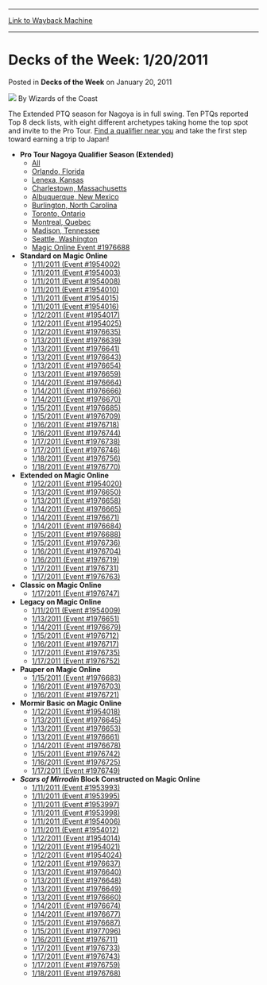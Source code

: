 
---
[Link to Wayback Machine](https://web.archive.org/web/20220121025255/https://magic.wizards.com/en/articles/archive/decks-week-1202011-2011-01-20)

[_metadata_:author]:- "Wizards of the Coast"
[_metadata_:description]:- "The Extended PTQ season for Nagoya is in full swing. Ten PTQs reported Top 8 deck lists, with eight different archetypes taking home the top spot and invite to the Pro Tour. Find a qualifier near you and take the first step toward earning a trip to Japan!"
[_metadata_:generator]:- "Drupal 7 (http://drupal.org)"
[_metadata_:node]:- "601811"
[_metadata_:publish_date]:- "2011-01-20"
[_metadata_:source]:- "div-main-content"
[_metadata_:title]:- "Decks of the Week: 1/20/2011"
[_metadata_:wayback_capture_timestamp]:- "2022-01-21 02:52:55"
[_metadata_:wayback_raw_url]:- "https://web.archive.org/web/20220121025255id_/https://magic.wizards.com/en/articles/archive/decks-week-1202011-2011-01-20"
[_metadata_:wayback_url]:- "https://magic.wizards.com/en/articles/archive/decks-week-1202011-2011-01-20"
---


Decks of the Week: 1/20/2011
============================



 Posted in **Decks of the Week**
 on January 20, 2011 






![](https://media.magic.wizards.com/styles/auth_small/public/images/person/wizards_author.jpg)
By Wizards of the Coast












The Extended PTQ season for Nagoya is in full swing. Ten PTQs reported Top 8 deck lists, with eight different archetypes taking home the top spot and invite to the Pro Tour. [Find a qualifier near you](http://archive.wizards.com/Magic/TCG/Events.aspx?x=mtgcom/protour/nagoya11-qualifiers) and take the first step toward earning a trip to Japan!


* **Pro Tour Nagoya Qualifier Season (Extended)**
	+ [All](/en/events/coverage/pro-tour-nagoya-qualifier-season-top-8-extended-deck-lists)
	+ [Orlando, Florida](/en/articles/archive/event-coverage/pro-tour-nagoya-qualifier-season-top-8-extended-deck-lists-2011-01-7)
	+ [Lenexa, Kansas](/en/articles/archive/event-coverage/pro-tour-nagoya-qualifier-season-top-8-extended-deck-lists-2011-01-4)
	+ [Charlestown, Massachusetts](/en/articles/archive/event-coverage/pro-tour-nagoya-qualifier-season-top-8-extended-deck-lists-2011-01-3)
	+ [Albuquerque, New Mexico](/en/articles/archive/event-coverage/pro-tour-nagoya-qualifier-season-top-8-extended-deck-lists-2011-01-1)
	+ [Burlington, North Carolina](/en/articles/archive/event-coverage/pro-tour-nagoya-qualifier-season-top-8-extended-deck-lists-2011-01-2)
	+ [Toronto, Ontario](/en/articles/archive/event-coverage/pro-tour-nagoya-qualifier-season-top-8-extended-deck-lists-2011-01-9)
	+ [Montreal, Quebec](/en/articles/archive/event-coverage/pro-tour-nagoya-qualifier-season-top-8-extended-deck-lists-2011-01-6)
	+ [Madison, Tennessee](/en/articles/archive/event-coverage/pro-tour-nagoya-qualifier-season-top-8-extended-deck-lists-2011-01-5)
	+ [Seattle, Washington](/en/articles/archive/event-coverage/pro-tour-nagoya-qualifier-season-top-8-extended-deck-lists-2011-01-8)
	+ [Magic Online Event #1976688](http://www.wizards.com/Magic/Digital/MagicOnlineTourn.aspx?x=mtg/digital/magiconline/tourn/1976688)
* **Standard on Magic Online**
	+ [1/11/2011 (Event #1954002)](http://archive.wizards.com/Magic/Digital/MagicOnlineTourn.aspx?x=mtg/digital/magiconline/tourn/1954002)
	+ [1/11/2011 (Event #1954003)](http://archive.wizards.com/Magic/Digital/MagicOnlineTourn.aspx?x=mtg/digital/magiconline/tourn/1954003)
	+ [1/11/2011 (Event #1954008)](http://archive.wizards.com/Magic/Digital/MagicOnlineTourn.aspx?x=mtg/digital/magiconline/tourn/1954008)
	+ [1/11/2011 (Event #1954010)](http://archive.wizards.com/Magic/Digital/MagicOnlineTourn.aspx?x=mtg/digital/magiconline/tourn/1954010)
	+ [1/11/2011 (Event #1954015)](http://archive.wizards.com/Magic/Digital/MagicOnlineTourn.aspx?x=mtg/digital/magiconline/tourn/1954015)
	+ [1/11/2011 (Event #1954016)](http://archive.wizards.com/Magic/Digital/MagicOnlineTourn.aspx?x=mtg/digital/magiconline/tourn/1954016)
	+ [1/12/2011 (Event #1954017)](http://archive.wizards.com/Magic/Digital/MagicOnlineTourn.aspx?x=mtg/digital/magiconline/tourn/1954017)
	+ [1/12/2011 (Event #1954025)](http://archive.wizards.com/Magic/Digital/MagicOnlineTourn.aspx?x=mtg/digital/magiconline/tourn/1954025)
	+ [1/12/2011 (Event #1976635)](http://archive.wizards.com/Magic/Digital/MagicOnlineTourn.aspx?x=mtg/digital/magiconline/tourn/1976635)
	+ [1/13/2011 (Event #1976639)](http://archive.wizards.com/Magic/Digital/MagicOnlineTourn.aspx?x=mtg/digital/magiconline/tourn/1976639)
	+ [1/13/2011 (Event #1976641)](http://archive.wizards.com/Magic/Digital/MagicOnlineTourn.aspx?x=mtg/digital/magiconline/tourn/1976641)
	+ [1/13/2011 (Event #1976643)](http://archive.wizards.com/Magic/Digital/MagicOnlineTourn.aspx?x=mtg/digital/magiconline/tourn/1976643)
	+ [1/13/2011 (Event #1976654)](http://archive.wizards.com/Magic/Digital/MagicOnlineTourn.aspx?x=mtg/digital/magiconline/tourn/1976654)
	+ [1/13/2011 (Event #1976659)](http://archive.wizards.com/Magic/Digital/MagicOnlineTourn.aspx?x=mtg/digital/magiconline/tourn/1976659)
	+ [1/14/2011 (Event #1976664)](http://archive.wizards.com/Magic/Digital/MagicOnlineTourn.aspx?x=mtg/digital/magiconline/tourn/1976664)
	+ [1/14/2011 (Event #1976666)](http://archive.wizards.com/Magic/Digital/MagicOnlineTourn.aspx?x=mtg/digital/magiconline/tourn/1976666)
	+ [1/14/2011 (Event #1976670)](http://archive.wizards.com/Magic/Digital/MagicOnlineTourn.aspx?x=mtg/digital/magiconline/tourn/1976670)
	+ [1/15/2011 (Event #1976685)](http://archive.wizards.com/Magic/Digital/MagicOnlineTourn.aspx?x=mtg/digital/magiconline/tourn/1976685)
	+ [1/15/2011 (Event #1976709)](http://archive.wizards.com/Magic/Digital/MagicOnlineTourn.aspx?x=mtg/digital/magiconline/tourn/1976709)
	+ [1/16/2011 (Event #1976718)](http://archive.wizards.com/Magic/Digital/MagicOnlineTourn.aspx?x=mtg/digital/magiconline/tourn/1976718)
	+ [1/16/2011 (Event #1976744)](http://archive.wizards.com/Magic/Digital/MagicOnlineTourn.aspx?x=mtg/digital/magiconline/tourn/1976744)
	+ [1/17/2011 (Event #1976738)](http://archive.wizards.com/Magic/Digital/MagicOnlineTourn.aspx?x=mtg/digital/magiconline/tourn/1976738)
	+ [1/17/2011 (Event #1976746)](http://archive.wizards.com/Magic/Digital/MagicOnlineTourn.aspx?x=mtg/digital/magiconline/tourn/1976746)
	+ [1/18/2011 (Event #1976756)](http://archive.wizards.com/Magic/Digital/MagicOnlineTourn.aspx?x=mtg/digital/magiconline/tourn/1976756)
	+ [1/18/2011 (Event #1976770)](http://archive.wizards.com/Magic/Digital/MagicOnlineTourn.aspx?x=mtg/digital/magiconline/tourn/1976770)
* **Extended on Magic Online**
	+ [1/12/2011 (Event #1954020)](http://archive.wizards.com/Magic/Digital/MagicOnlineTourn.aspx?x=mtg/digital/magiconline/tourn/1954020)
	+ [1/13/2011 (Event #1976650)](http://archive.wizards.com/Magic/Digital/MagicOnlineTourn.aspx?x=mtg/digital/magiconline/tourn/1976650)
	+ [1/13/2011 (Event #1976658)](http://archive.wizards.com/Magic/Digital/MagicOnlineTourn.aspx?x=mtg/digital/magiconline/tourn/1976658)
	+ [1/14/2011 (Event #1976665)](http://archive.wizards.com/Magic/Digital/MagicOnlineTourn.aspx?x=mtg/digital/magiconline/tourn/1976665)
	+ [1/14/2011 (Event #1976671)](http://archive.wizards.com/Magic/Digital/MagicOnlineTourn.aspx?x=mtg/digital/magiconline/tourn/1976671)
	+ [1/14/2011 (Event #1976684)](http://archive.wizards.com/Magic/Digital/MagicOnlineTourn.aspx?x=mtg/digital/magiconline/tourn/1976684)
	+ [1/15/2011 (Event #1976688)](http://archive.wizards.com/Magic/Digital/MagicOnlineTourn.aspx?x=mtg/digital/magiconline/tourn/1976688)
	+ [1/15/2011 (Event #1976736)](http://archive.wizards.com/Magic/Digital/MagicOnlineTourn.aspx?x=mtg/digital/magiconline/tourn/1976736)
	+ [1/16/2011 (Event #1976704)](http://archive.wizards.com/Magic/Digital/MagicOnlineTourn.aspx?x=mtg/digital/magiconline/tourn/1976704)
	+ [1/16/2011 (Event #1976719)](http://archive.wizards.com/Magic/Digital/MagicOnlineTourn.aspx?x=mtg/digital/magiconline/tourn/1976719)
	+ [1/17/2011 (Event #1976731)](http://archive.wizards.com/Magic/Digital/MagicOnlineTourn.aspx?x=mtg/digital/magiconline/tourn/1976731)
	+ [1/17/2011 (Event #1976763)](http://archive.wizards.com/Magic/Digital/MagicOnlineTourn.aspx?x=mtg/digital/magiconline/tourn/1976763)
* **Classic on Magic Online**
	+ [1/17/2011 (Event #1976747)](http://archive.wizards.com/Magic/Digital/MagicOnlineTourn.aspx?x=mtg/digital/magiconline/tourn/1976747)
* **Legacy on Magic Online**
	+ [1/11/2011 (Event #1954009)](http://archive.wizards.com/Magic/Digital/MagicOnlineTourn.aspx?x=mtg/digital/magiconline/tourn/1954009)
	+ [1/13/2011 (Event #1976651)](http://archive.wizards.com/Magic/Digital/MagicOnlineTourn.aspx?x=mtg/digital/magiconline/tourn/1976651)
	+ [1/14/2011 (Event #1976679)](http://archive.wizards.com/Magic/Digital/MagicOnlineTourn.aspx?x=mtg/digital/magiconline/tourn/1976679)
	+ [1/15/2011 (Event #1976712)](http://archive.wizards.com/Magic/Digital/MagicOnlineTourn.aspx?x=mtg/digital/magiconline/tourn/1976712)
	+ [1/16/2011 (Event #1976717)](http://archive.wizards.com/Magic/Digital/MagicOnlineTourn.aspx?x=mtg/digital/magiconline/tourn/1976717)
	+ [1/17/2011 (Event #1976735)](http://archive.wizards.com/Magic/Digital/MagicOnlineTourn.aspx?x=mtg/digital/magiconline/tourn/1976735)
	+ [1/17/2011 (Event #1976752)](http://archive.wizards.com/Magic/Digital/MagicOnlineTourn.aspx?x=mtg/digital/magiconline/tourn/1976752)
* **Pauper on Magic Online**
	+ [1/15/2011 (Event #1976683)](http://archive.wizards.com/Magic/Digital/MagicOnlineTourn.aspx?x=mtg/digital/magiconline/tourn/1976683)
	+ [1/16/2011 (Event #1976703)](http://archive.wizards.com/Magic/Digital/MagicOnlineTourn.aspx?x=mtg/digital/magiconline/tourn/1976703)
	+ [1/16/2011 (Event #1976721)](http://archive.wizards.com/Magic/Digital/MagicOnlineTourn.aspx?x=mtg/digital/magiconline/tourn/1976721)
* **Mormir Basic on Magic Online**
	+ [1/12/2011 (Event #1954018)](http://archive.wizards.com/Magic/Digital/MagicOnlineTourn.aspx?x=mtg/digital/magiconline/tourn/1954018)
	+ [1/13/2011 (Event #1976645)](http://archive.wizards.com/Magic/Digital/MagicOnlineTourn.aspx?x=mtg/digital/magiconline/tourn/1976645)
	+ [1/13/2011 (Event #1976653)](http://archive.wizards.com/Magic/Digital/MagicOnlineTourn.aspx?x=mtg/digital/magiconline/tourn/1976653)
	+ [1/13/2011 (Event #1976661)](http://archive.wizards.com/Magic/Digital/MagicOnlineTourn.aspx?x=mtg/digital/magiconline/tourn/1976661)
	+ [1/14/2011 (Event #1976678)](http://archive.wizards.com/Magic/Digital/MagicOnlineTourn.aspx?x=mtg/digital/magiconline/tourn/1976678)
	+ [1/15/2011 (Event #1976742)](http://archive.wizards.com/Magic/Digital/MagicOnlineTourn.aspx?x=mtg/digital/magiconline/tourn/1976742)
	+ [1/16/2011 (Event #1976725)](http://archive.wizards.com/Magic/Digital/MagicOnlineTourn.aspx?x=mtg/digital/magiconline/tourn/1976725)
	+ [1/17/2011 (Event #1976749)](http://archive.wizards.com/Magic/Digital/MagicOnlineTourn.aspx?x=mtg/digital/magiconline/tourn/1976749)
* ***Scars of Mirrodin* Block Constructed on Magic Online**
	+ [1/11/2011 (Event #1953993)](http://archive.wizards.com/Magic/Digital/MagicOnlineTourn.aspx?x=mtg/digital/magiconline/tourn/1953993)
	+ [1/11/2011 (Event #1953995)](http://archive.wizards.com/Magic/Digital/MagicOnlineTourn.aspx?x=mtg/digital/magiconline/tourn/1953995)
	+ [1/11/2011 (Event #1953997)](http://archive.wizards.com/Magic/Digital/MagicOnlineTourn.aspx?x=mtg/digital/magiconline/tourn/1953997)
	+ [1/11/2011 (Event #1953998)](http://archive.wizards.com/Magic/Digital/MagicOnlineTourn.aspx?x=mtg/digital/magiconline/tourn/1953998)
	+ [1/11/2011 (Event #1954006)](http://archive.wizards.com/Magic/Digital/MagicOnlineTourn.aspx?x=mtg/digital/magiconline/tourn/1954006)
	+ [1/11/2011 (Event #1954012)](http://archive.wizards.com/Magic/Digital/MagicOnlineTourn.aspx?x=mtg/digital/magiconline/tourn/1954012)
	+ [1/12/2011 (Event #1954014)](http://archive.wizards.com/Magic/Digital/MagicOnlineTourn.aspx?x=mtg/digital/magiconline/tourn/1954014)
	+ [1/12/2011 (Event #1954021)](http://archive.wizards.com/Magic/Digital/MagicOnlineTourn.aspx?x=mtg/digital/magiconline/tourn/1954021)
	+ [1/12/2011 (Event #1954024)](http://archive.wizards.com/Magic/Digital/MagicOnlineTourn.aspx?x=mtg/digital/magiconline/tourn/1954024)
	+ [1/12/2011 (Event #1976637)](http://archive.wizards.com/Magic/Digital/MagicOnlineTourn.aspx?x=mtg/digital/magiconline/tourn/1976637)
	+ [1/13/2011 (Event #1976640)](http://archive.wizards.com/Magic/Digital/MagicOnlineTourn.aspx?x=mtg/digital/magiconline/tourn/1976640)
	+ [1/13/2011 (Event #1976648)](http://archive.wizards.com/Magic/Digital/MagicOnlineTourn.aspx?x=mtg/digital/magiconline/tourn/1976648)
	+ [1/13/2011 (Event #1976649)](http://archive.wizards.com/Magic/Digital/MagicOnlineTourn.aspx?x=mtg/digital/magiconline/tourn/1976649)
	+ [1/13/2011 (Event #1976660)](http://archive.wizards.com/Magic/Digital/MagicOnlineTourn.aspx?x=mtg/digital/magiconline/tourn/1976660)
	+ [1/14/2011 (Event #1976674)](http://archive.wizards.com/Magic/Digital/MagicOnlineTourn.aspx?x=mtg/digital/magiconline/tourn/1976674)
	+ [1/14/2011 (Event #1976677)](http://archive.wizards.com/Magic/Digital/MagicOnlineTourn.aspx?x=mtg/digital/magiconline/tourn/1976677)
	+ [1/15/2011 (Event #1976687)](http://archive.wizards.com/Magic/Digital/MagicOnlineTourn.aspx?x=mtg/digital/magiconline/tourn/1976687)
	+ [1/15/2011 (Event #1977096)](http://archive.wizards.com/Magic/Digital/MagicOnlineTourn.aspx?x=mtg/digital/magiconline/tourn/1977096)
	+ [1/16/2011 (Event #1976711)](http://archive.wizards.com/Magic/Digital/MagicOnlineTourn.aspx?x=mtg/digital/magiconline/tourn/1976711)
	+ [1/17/2011 (Event #1976733)](http://archive.wizards.com/Magic/Digital/MagicOnlineTourn.aspx?x=mtg/digital/magiconline/tourn/1976733)
	+ [1/17/2011 (Event #1976743)](http://archive.wizards.com/Magic/Digital/MagicOnlineTourn.aspx?x=mtg/digital/magiconline/tourn/1976743)
	+ [1/17/2011 (Event #1976759)](http://archive.wizards.com/Magic/Digital/MagicOnlineTourn.aspx?x=mtg/digital/magiconline/tourn/1976759)
	+ [1/18/2011 (Event #1976768)](http://archive.wizards.com/Magic/Digital/MagicOnlineTourn.aspx?x=mtg/digital/magiconline/tourn/1976768)






